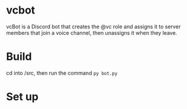 # vcbot
vcBot is a Discord bot that creates the @vc role and assigns it to server members that join a voice channel, then unassigns it when they leave.

# Build

cd into /src, then run the command ```py bot.py```


# Set up